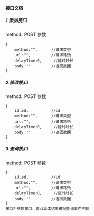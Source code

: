 #### 接口文档

##### 1.添加接口
method: POST
参数

    {
        method:"",      //请求类型
        url:"",         //请求路劲
        delayTime:0,     //延时时长
        body:''         //返回数据
    }

##### 2.修改接口
method: POST
参数

    {
        id:id,          //id
        method:"",      //请求类型
        url:"",         //请求路劲
        delayTime:0,     //延时时长
        body:''         //返回数据
    }

##### 3.查询接口
method: POST
参数

    {
        id:id,          //id
        method:"",      //请求类型
        url:"",         //请求路劲
        delayTime:0,     //延时时长
        body:''         //返回数据
    }
    接口为参数接口，返回具体结果根据查询条件不同